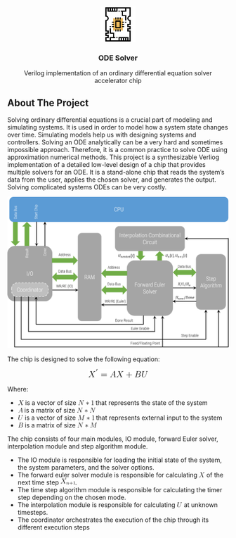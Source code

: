<br />
<p align="center">
  <a href="https://github.com/AymanAzzam/ODE-Solver">
    <img src="Assets/microchip.png" alt="Logo" width="80" height="80">
  </a>

  <h3 align="center">ODE Solver</h3>

  <p align="center">
    Verilog implementation of an ordinary differential equation solver accelerator chip
  </p>
</p>

## About The Project

Solving ordinary differential equations is a crucial part of modeling and simulating systems. It is used in order to model how a system state changes over time. Simulating models help us with designing systems and controllers. Solving an ODE analytically can be a very hard and sometimes impossible approach. Therefore, it is a common practice to solve ODE using approximation numerical methods. This project is a synthesizable Verliog implementation of a detailed low-level design of a chip that provides multiple solvers for an ODE. It is a stand-alone chip that reads the system’s data from the user, applies the chosen solver, and generates the output. Solving complicated systems ODEs can be very costly.

![ode-solver-design]

The chip is designed to solve the following equation:  

<p align="center">
  <img src="Assets/eq1.png" />
</p>

Where:  

- ![X] is a vector of size ![eq2] that represents the state of the system
- ![A] is a matrix of size ![eq3]
- ![U] is a vector of size ![eq4] that represents external input to the system
- ![B] is a matrix of size ![eq5]  

The chip consists of four main modules, IO module, forward Euler solver, interpolation module and step algorithm module.

- The IO module is responsible for loading the initial state of the system, the system parameters, and the solver options.
- The forward euler solver module is responsible for calculating ![X] of the next time step ![Xn1].
- The time step algorithm module is responsible for calculating the timer step depending on the chosen mode.
- The interpolation module is responsible for calculating ![U] at unknown timesteps.
- The coordinator orchestrates the execution of the chip through its different execution steps

[X]: Assets/X.png
[A]: Assets/A.png
[B]: Assets/B.png
[U]: Assets/U.png
[eq2]: Assets/eq2.png
[eq3]: Assets/eq3.png
[eq4]: Assets/eq4.png
[eq5]: Assets/eq5.png
[Xn1]: Assets/Xn1.png
[ode-solver-design]: Assets\ode-solver-design.png
